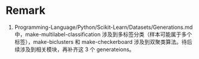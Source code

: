 # Remark

1. Programming-Language/Python/Scikit-Learn/Datasets/Generations.md 中，make-multilabel-classification 涉及到多标签分类（样本可能属于多个标签），make-biclusters 和 make-checkerboard 涉及到双聚类算法。待后续涉及到相关模块，再补齐这 3 个 generateions。












